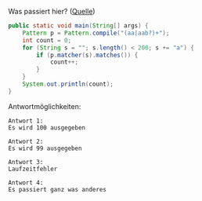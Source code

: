 Was passiert hier? ([Quelle](http://www.java-forum.org/plauderecke/22639-java-quiz-71.html#post805970))

```java
public static void main(String[] args) {
    Pattern p = Pattern.compile("(aa|aab?)+");
    int count = 0;
    for (String s = ""; s.length() < 200; s += "a") {
        if (p.matcher(s).matches()) {
            count++;
        }
    }
    System.out.println(count);
}
```

Antwortmöglichkeiten:

```
Antwort 1:
Es wird 100 ausgegeben

Antwort 2:
Es wird 99 ausgegeben

Antwort 3:
Laufzeitfehler

Antwort 4:
Es passiert ganz was anderes
```